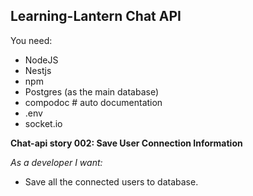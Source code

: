 ## Learning-Lantern Chat API

You need:

- NodeJS
- Nestjs
- npm
- Postgres (as the main database)
- compodoc # auto documentation
- .env
- socket.io

**Chat-api story 002: Save User Connection Information**

_As a developer I want:_

- Save all the connected users to database.
